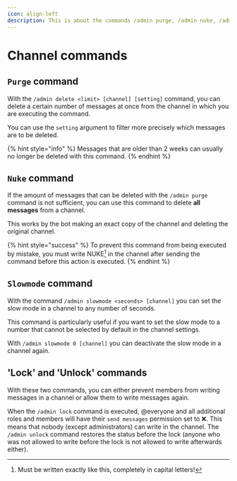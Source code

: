 ```yaml
---
icon: align-left
description: This is about the commands /admin purge, /admin nuke, /admin slowmode, /admin lock and /admin unlock.
---
```


# Channel commands

## `Purge` command

With the `/admin delete <limit> [channel] [setting]` command, you can delete a certain number of messages at once from the channel in which you are executing the command.

You can use the `setting` argument to filter more precisely which messages are to be deleted.

{% hint style="info" %}
Messages that are older than 2 weeks can usually no longer be deleted with this command.
{% endhint %}

## `Nuke` command

If the amount of messages that can be deleted with the `/admin purge` command is not sufficient, you can use this command to delete **all messages** from a channel.

This works by the bot making an exact copy of the channel and deleting the original channel.

{% hint style="success" %}
To prevent this command from being executed by mistake, you must write NUKE[^1] in the channel after sending the command before this action is executed.
{% endhint %}

## `Slowmode` command

With the command `/admin slowmode <seconds> [channel]` you can set the slow mode in a channel to any number of seconds.

This command is particularly useful if you want to set the slow mode to a number that cannot be selected by default in the channel settings.

With `/admin slowmode 0 [channel]` you can deactivate the slow mode in a channel again.

## 'Lock' and 'Unlock' commands

With these two commands, you can either prevent members from writing messages in a channel or allow them to write messages again.

When the `/admin lock` command is executed, @everyone and all additional roles and members will have their `send messages` permission set to ❌. This means that nobody (except administrators) can write in the channel. The `/admin unlock` command restores the status before the lock (anyone who was not allowed to write before the lock is not allowed to write afterwards either).

[^1]: Must be written exactly like this, completely in capital letters!
